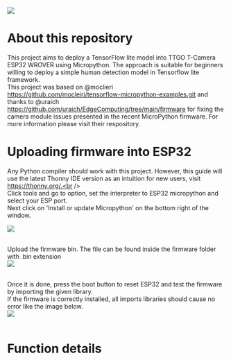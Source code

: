 <img src = "https://user-images.githubusercontent.com/37290558/216087644-acc8a249-bfc4-49f4-9eab-2856729b6a4c.png"> <br />

# About this repository
This project aims to deploy a TensorFlow lite model into TTGO T-Camera ESP32 WROVER using Micropython. The approach is suitable for beginners willing to deploy a simple human detection model in Tensorflow lite framework. <br />
This project was based on @moclieri  https://github.com/mocleiri/tensorflow-micropython-examples.git and thanks to @uraich https://github.com/uraich/EdgeComputing/tree/main/firmware for fixing the camera module issues presented in the recent MicroPython firmware. For more information please visit their respository. <br />
 
# Uploading firmware into ESP32
Any Python compiler should work with this project. 
However, this guide will use the latest Thonny IDE version as an intuition for new users, visit https://thonny.org/.<br /> <br />
Click tools and go to option, set the interpreter to ESP32 micropython and select your ESP port.<br />
Next click on 'Install or update Micropython' on the bottom right of the window.<br /> 

<img src="https://user-images.githubusercontent.com/37290558/216077119-3222619c-a5c7-43d0-83e1-f48bf03b8a50.png">
<br />
<br />

Upload the firmware bin. The file can be found inside the firmware folder with .bin extension <br /> 
<img src="https://user-images.githubusercontent.com/37290558/216079469-459d8627-3502-4b05-8a4c-109652592622.png"> <br /> <br /> 

Once it is done, press the boot button to reset ESP32 and test the firmware by importing the given library. <br /> 
If the firmware is correctly installed, all imports libraries should cause no error like the image below. <br /> 
<img src = "https://user-images.githubusercontent.com/37290558/216085798-f03d6867-c657-4eb9-ad8e-3d39111771d0.png"> <br /> <br /> 

# Function details

